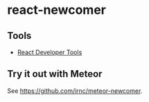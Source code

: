 # react-newcomer

## Tools

- [React Developer Tools](http://facebook.github.io/react/blog/2015/09/02/new-react-developer-tools.html)

## Try it out with Meteor 

See https://github.com/irnc/meteor-newcomer.
